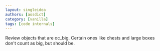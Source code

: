 ```yaml
---
layout: singleidea
authors: [aosdict]
category: [vanilla]
tags: [code internals]
---
```

Review objects that are oc_big. Certain ones like chests and large boxes don't count as big, but should be.
